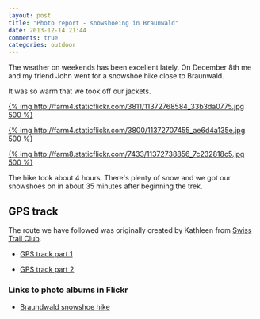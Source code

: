 ```yaml
---
layout: post
title: "Photo report - snowshoeing in Braunwald"
date: 2013-12-14 21:44
comments: true
categories: outdoor
---
```


The weather on weekends has been excellent lately. On December 8th me and my friend John went for a snowshoe hike close to Braunwald.

It was so warm that we took off our jackets.

[{% img http://farm4.staticflickr.com/3811/11372768584_33b3da0775.jpg 500 %}](http://www.flickr.com/photos/68217075@N08/11372768584/in/set-72157638673432686/)

[{% img http://farm4.staticflickr.com/3800/11372707455_ae6d4a135e.jpg 500 %}](http://www.flickr.com/photos/68217075@N08/11372707455/)

[{% img http://farm8.staticflickr.com/7433/11372738856_7c232818c5.jpg 500 %}](http://www.flickr.com/photos/68217075@N08/11372738856/)

The hike took about 4 hours. There's plenty of snow and we got our snowshoes on in about 35 minutes after beginning the trek.

## GPS track

The route we have followed was originally created by Kathleen from [Swiss Trail Club](http://www.meetup.com/Zurich-Swiss-Trail-Club/).

 * [GPS track part 1](/files/braunwald-snowshoe-route-part1.gpx)

 * [GPS track part 2](/files/braunwald-snowshoe-route-part2.gpx)

### Links to photo albums in Flickr

* [Braundwald snowshoe hike](http://www.flickr.com/photos/68217075@N08/sets/72157638673432686/)
